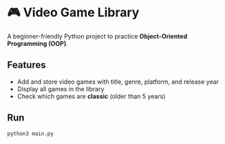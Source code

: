 # 🎮 Video Game Library  

A beginner-friendly Python project to practice **Object-Oriented Programming (OOP)**.  

## Features  
- Add and store video games with title, genre, platform, and release year  
- Display all games in the library  
- Check which games are **classic** (older than 5 years)  

## Run  
```bash
python3 main.py
